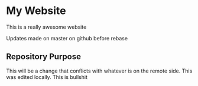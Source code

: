# My Website

This is a really awesome website

Updates made on master on github before rebase

## Repository Purpose

This will be a change that conflicts
with whatever is on the remote side.
This was edited locally. This is bullshit
